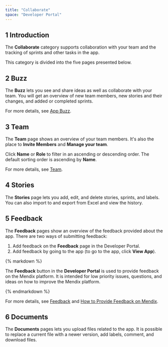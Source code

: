 ```yaml
---
title: "Collaborate"
space: "Developer Portal"
---
```


## 1 Introduction

The **Collaborate** category supports collaboration with your team and the tracking of sprints and other tasks in the app.

This category is divided into the five pages presented below.

## 2 Buzz

The **Buzz** lets you see and share ideas as well as collaborate with your team. You will get an overview of new team members, new stories and their changes, and added or completed sprints.

For more details, see [App Buzz](appbuzz).

## 3 Team

The **Team** page shows an overview of your team members. It's also the place to **Invite Members** and **Manage your team**.

Click **Name** or **Role** to filter in an ascending or descending order. The default sorting order is ascending by **Name**.

For more details, see [Team](team).

## 4 Stories

The **Stories** page lets you add, edit, and delete stories, sprints, and labels. You can also import to and export from Excel and view the history.

## 5 Feedback

The **Feedback** pages show an overview of the feedback provided about the app. There are two ways of submitting feedback:

1. Add feedback on the **Feedback** page in the Developer Portal.
2. Add feedback by going to the app (to go to the app, click **View App**).

<div class="alert alert-info">{% markdown %}

The **Feedback** button in the **Developer Portal** is used to provide feedback on the Mendix platform. It is intended for low priority issues, questions, and ideas on how to improve the Mendix platform.

{% endmarkdown %}</div>

For more details, see [Feedback](feedback) and [How to Provide Feedback on Mendix](/developerportal/howto/feedback-mendix).

## 6 Documents

The **Documents** pages lets you upload files related to the app. It is possible to replace a current file with a newer version, add labels, comment, and download files.
